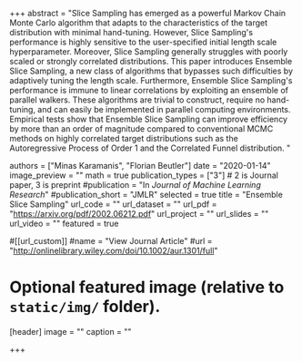 +++
abstract = "Slice Sampling has emerged as a powerful Markov Chain Monte Carlo algorithm that adapts to the characteristics of the target distribution with minimal hand-tuning. However, Slice Sampling's performance is highly sensitive to the user-specified initial length scale hyperparameter. Moreover, Slice Sampling generally struggles with poorly scaled or strongly correlated distributions. This paper introduces Ensemble Slice Sampling, a new class of algorithms that bypasses such difficulties by adaptively tuning the length scale. Furthermore, Ensemble Slice Sampling's performance is immune to linear correlations by exploiting an ensemble of parallel walkers. These algorithms are trivial to construct, require no hand-tuning, and can easily be implemented in parallel computing environments. Empirical tests show that Ensemble Slice Sampling can improve efficiency by more than an order of magnitude compared to conventional MCMC methods on highly correlated target distributions such as the Autoregressive Process of Order 1 and the Correlated Funnel distribution. "

authors = ["Minas Karamanis", "Florian Beutler"]
date = "2020-01-14"
image_preview = ""
math = true
publication_types = ["3"] # 2 is Journal paper, 3 is preprint
#publication = "In *Journal of Machine Learning Research*"
#publication_short = "JMLR"
selected = true
title = "Ensemble Slice Sampling"
url_code = ""
url_dataset = ""
url_pdf = "https://arxiv.org/pdf/2002.06212.pdf"
url_project = ""
url_slides = ""
url_video = ""
featured = true

#[[url_custom]]
#name = "View Journal Article"
#url = "http://onlinelibrary.wiley.com/doi/10.1002/aur.1301/full"

# Optional featured image (relative to `static/img/` folder).
[header]
image = ""
caption = ""

+++